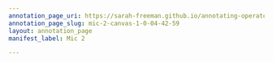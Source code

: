 ```yaml
---
annotation_page_uri: https://sarah-freeman.github.io/annotating-operator/annotations/mic-2-canvas-1-0-04-42-59.json
annotation_page_slug: mic-2-canvas-1-0-04-42-59
layout: annotation_page
manifest_label: Mic 2

---
```

